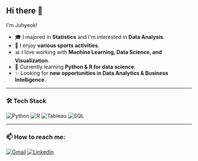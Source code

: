## Hi there 👋
I'm Juhyeok! 

- 🎓 I majored in **Statistics** and I'm interested in **Data Analysis**.
- 🏃 I enjoy **various sports activities**.
- 📊 I love working with **Machine Learning, Data Science, and Visualization**.
- 🌱 Currently learning **Python & R for data science**.
- ✨ Looking for **new opportunities in Data Analytics & Business Intelligence**.

---
### 🛠️ Tech Stack 
![Python](https://img.shields.io/badge/Python-3776AB?style=flat-square&logo=Python&logoColor=white)
![R](https://img.shields.io/badge/R-276DC3?style=flat-square&logo=R&logoColor=white)
![Tableau](https://img.shields.io/badge/Tableau-E97627?style=flat-square&logo=Tableau&logoColor=white)
![SQL](https://img.shields.io/badge/SQL-4479A1?style=flat-square&logo=MySQL&logoColor=white)

---
### 📫 How to reach me:
[![Gmail](https://img.shields.io/badge/Gmail-D14836?style=flat-square&logo=Gmail&logoColor=white)](mailto:wngur1205@naver.com)
[![LinkedIn](https://img.shields.io/badge/LinkedIn-0077B5?style=flat-square&logo=LinkedIn&logoColor=white)](https://www.linkedin.com/in/yourprofile)

